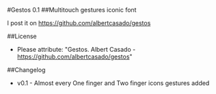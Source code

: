 #Gestos 0.1
##Multitouch gestures iconic font

I post it on
https://github.com/albertcasado/gestos

##License
- Please attribute: "Gestos. Albert Casado - https://github.com/albertcasado/gestos"

##Changelog
- v0.1 - Almost every One finger and Two finger icons gestures added
